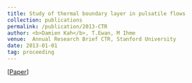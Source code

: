 ```yaml
---
title: Study of thermal boundary layer in pulsatile flows
collection: publications
permalink: /publication/2013-CTR
author: <b>Damien Kah</b>, T.Ewan, M Ihme
venue:  Annual Research Brief CTR, Stanford University
date: 2013-01-01
tag: proceeding
---
```

[[Paper](https://web.stanford.edu/group/ctr/ResBriefs/2013/17_kah.pdf)]

<br>
<br>

